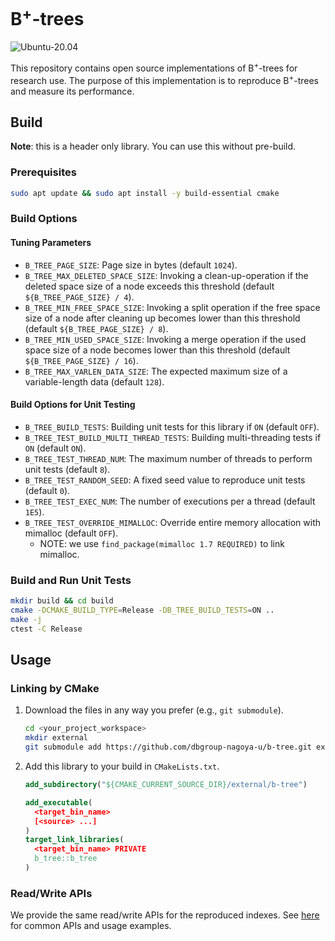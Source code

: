 # B<sup>+</sup>-trees

![Ubuntu-20.04](https://github.com/dbgroup-nagoya-u/b-tree/workflows/Ubuntu-20.04/badge.svg?branch=main)

This repository contains open source implementations of B<sup>+</sup>-trees for research use. The purpose of this implementation is to reproduce B<sup>+</sup>-trees and measure its performance.

## Build

**Note**: this is a header only library. You can use this without pre-build.

### Prerequisites

```bash
sudo apt update && sudo apt install -y build-essential cmake
```

### Build Options

#### Tuning Parameters

- `B_TREE_PAGE_SIZE`: Page size in bytes (default `1024`).
- `B_TREE_MAX_DELETED_SPACE_SIZE`: Invoking a clean-up-operation if the deleted space size of a node exceeds this threshold (default `${B_TREE_PAGE_SIZE} / 4`).
- `B_TREE_MIN_FREE_SPACE_SIZE`: Invoking a split operation if the free space size of a node after cleaning up becomes lower than this threshold (default `${B_TREE_PAGE_SIZE} / 8`).
- `B_TREE_MIN_USED_SPACE_SIZE`: Invoking a merge operation if the used space size of a node becomes lower than this threshold (default `${B_TREE_PAGE_SIZE} / 16`).
- `B_TREE_MAX_VARLEN_DATA_SIZE`: The expected maximum size of a variable-length data (default `128`).

#### Build Options for Unit Testing

- `B_TREE_BUILD_TESTS`: Building unit tests for this library if `ON` (default `OFF`).
- `B_TREE_TEST_BUILD_MULTI_THREAD_TESTS`: Building multi-threading tests if `ON` (default `ON`).
- `B_TREE_TEST_THREAD_NUM`: The maximum number of threads to perform unit tests (default `8`).
- `B_TREE_TEST_RANDOM_SEED`: A fixed seed value to reproduce unit tests (default `0`).
- `B_TREE_TEST_EXEC_NUM`: The number of executions per a thread (default `1E5`).
- `B_TREE_TEST_OVERRIDE_MIMALLOC`: Override entire memory allocation with mimalloc (default `OFF`).
    - NOTE: we use `find_package(mimalloc 1.7 REQUIRED)` to link mimalloc.

### Build and Run Unit Tests

```bash
mkdir build && cd build
cmake -DCMAKE_BUILD_TYPE=Release -DB_TREE_BUILD_TESTS=ON ..
make -j
ctest -C Release
```

## Usage

### Linking by CMake

1. Download the files in any way you prefer (e.g., `git submodule`).

    ```bash
    cd <your_project_workspace>
    mkdir external
    git submodule add https://github.com/dbgroup-nagoya-u/b-tree.git external/b-tree
    ```

1. Add this library to your build in `CMakeLists.txt`.

    ```cmake
    add_subdirectory("${CMAKE_CURRENT_SOURCE_DIR}/external/b-tree")

    add_executable(
      <target_bin_name>
      [<source> ...]
    )
    target_link_libraries(
      <target_bin_name> PRIVATE
      b_tree::b_tree
    )
    ```

### Read/Write APIs

We provide the same read/write APIs for the reproduced indexes. See [here](https://github.com/dbgroup-nagoya-u/index-benchmark/wiki/Common-APIs-for-Index-Implementations) for common APIs and usage examples.
